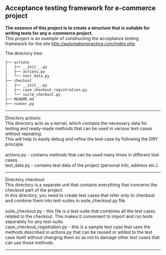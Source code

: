 ## Acceptance testing framework for e-commerce project<br>
**The essence of this project is to create a structure that is suitable for writing tests for any e-commerce project.**<br>
This project is an example of constructing the acceptance testing framework for the site http://automationpractice.com/index.php

The directory tree:

```bash
├── actions
│   ├── __init__.py
│   ├── actions.py
│   └── test_data.py
├── checkout
│   ├── __init__.py
│   ├── case_checkout_registration.py
│   └── suite_checkout.py
├── README.md
├── runner.py

```
<hr>
Directory actions:<br> 
This directory acts as a kernel, which contains the necessary data for testing and ready-made methods that
can be used in various test-cases without repeating.<br>
This will help to easily debug and refine the test-case by following the DRY principle.<br>
<br>
actions.py - contains methods that can be used many times in different test cases.<br>
test_data.py - contains test data of the project (personal info, address etc.).


<hr>
Directory checkout:<br>
This directory is a separate unit that contains everything that concerns the checkout part of the project.<br>
In this directory, you need to create test cases that refer only to checkout and combine them into test-suites in suite_checkout.py file.
<br>
<br>
suite_checkout.py - this file is a test-suite that combines all the test cases related to the checkout.
This makes it convenient to import and run tests separately for any test-suite.
<br>
case_checkout_registration.py - this is a sample test case that uses the methods described in actions.py that can be reused
 or added to the test case itself without changing them so as not to damage other test cases that can use these methods.
<br>
<hr>


 

